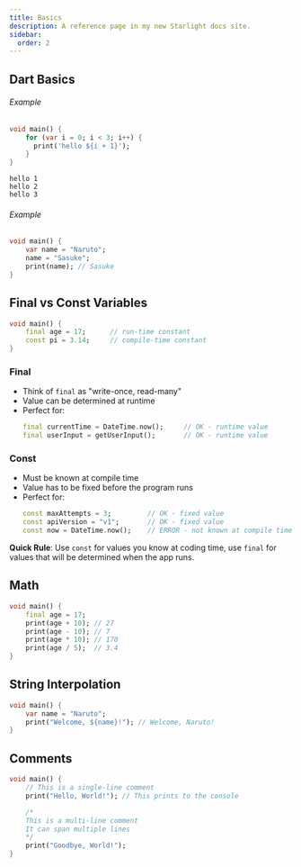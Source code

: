 ```yaml
---
title: Basics
description: A reference page in my new Starlight docs site.
sidebar:
  order: 2
---
```


## Dart Basics

###### Example

```dart
void main() {
    for (var i = 0; i < 3; i++) {
      print('hello ${i + 1}');
    }
}
```

```
hello 1
hello 2
hello 3
```

###### Example

```dart
void main() {
    var name = "Naruto";
    name = "Sasuke";
    print(name); // Sasuke
}
```

## Final vs Const Variables

```dart
void main() {
    final age = 17;      // run-time constant
    const pi = 3.14;     // compile-time constant
}
```

### Final

- Think of `final` as "write-once, read-many"
- Value can be determined at runtime
- Perfect for:
  ```dart
  final currentTime = DateTime.now();     // OK - runtime value
  final userInput = getUserInput();       // OK - runtime value
  ```

### Const

- Must be known at compile time
- Value has to be fixed before the program runs
- Perfect for:
  ```dart
  const maxAttempts = 3;         // OK - fixed value
  const apiVersion = "v1";       // OK - fixed value
  const now = DateTime.now();    // ERROR - not known at compile time
  ```

**Quick Rule**: Use `const` for values you know at coding time, use `final` for values that will be determined when the app runs.

## Math

```dart
void main() {
    final age = 17;
    print(age + 10); // 27
    print(age - 10); // 7
    print(age * 10); // 170
    print(age / 5);  // 3.4
}
```

## String Interpolation

```dart
void main() {
    var name = "Naruto";
    print("Welcome, ${name}!"); // Welcome, Naruto!
}
```

## Comments

```dart
void main() {
    // This is a single-line comment
    print("Hello, World!"); // This prints to the console

    /*
    This is a multi-line comment
    It can span multiple lines
    */
    print("Goodbye, World!");
}
```
